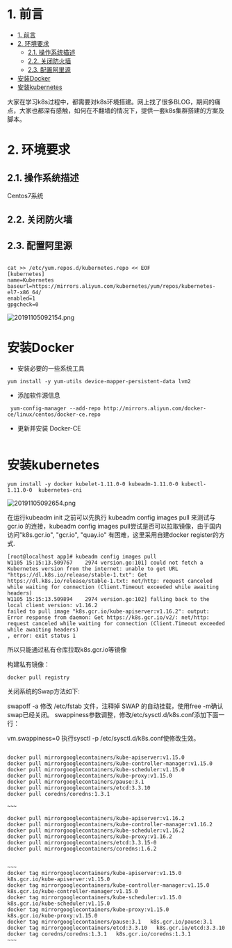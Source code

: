 # 1. 前言
<!-- TOC -->

- [1. 前言](#1-前言)
- [2. 环境要求](#2-环境要求)
    - [2.1. 操作系统描述](#21-操作系统描述)
    - [2.2. 关闭防火墙](#22-关闭防火墙)
    - [2.3. 配置阿里源](#23-配置阿里源)
- [安装Docker](#安装docker)
- [安装kubernetes](#安装kubernetes)

<!-- /TOC -->
大家在学习k8s过程中，都需要对k8s环境搭建。网上找了很多BLOG，期间的痛点，大家也都深有感触，如何在不翻墙的情况下，提供一套k8s集群搭建的方案及脚本。

# 2. 环境要求

## 2.1. 操作系统描述

Centos7系统

## 2.2. 关闭防火墙

## 2.3. 配置阿里源

~~~

cat >> /etc/yum.repos.d/kubernetes.repo << EOF
[kubernetes]
name=Kubernetes
baseurl=https://mirrors.aliyun.com/kubernetes/yum/repos/kubernetes-el7-x86_64/
enabled=1
gpgcheck=0
~~~

![20191105092154.png](https://i.loli.net/2019/11/05/SgCYzPbLrpOvio9.png)

# 安装Docker

- 安装必要的一些系统工具

~~~
yum install -y yum-utils device-mapper-persistent-data lvm2
~~~

- 添加软件源信息

~~~
 yum-config-manager --add-repo http://mirrors.aliyun.com/docker-ce/linux/centos/docker-ce.repo
~~~

- 更新并安装 Docker-CE

~~~

~~~

# 安装kubernetes

~~~
yum install -y docker kubelet-1.11.0-0 kubeadm-1.11.0-0 kubectl-1.11.0-0  kubernetes-cni
~~~

![20191105092654.png](https://i.loli.net/2019/11/05/WTxqwORLNKusIdp.png)

在运行kubeadm init 之前可以先执行 kubeadm config images pull 来测试与 gcr.io 的连接，kubeadm config images pull尝试是否可以拉取镜像，由于国内访问"k8s.gcr.io", "gcr.io", "quay.io" 有困难，这里采用自建docker register的方式.

~~~
[root@localhost app]# kubeadm config images pull
W1105 15:15:13.509767    2974 version.go:101] could not fetch a Kubernetes version from the internet: unable to get URL "https://dl.k8s.io/release/stable-1.txt": Get https://dl.k8s.io/release/stable-1.txt: net/http: request canceled while waiting for connection (Client.Timeout exceeded while awaiting headers)
W1105 15:15:13.509894    2974 version.go:102] falling back to the local client version: v1.16.2
failed to pull image "k8s.gcr.io/kube-apiserver:v1.16.2": output: Error response from daemon: Get https://k8s.gcr.io/v2/: net/http: request canceled while waiting for connection (Client.Timeout exceeded while awaiting headers)
, error: exit status 1

~~~

所以只能通过私有仓库拉取k8s.gcr.io等镜像

构建私有镜像：

~~~
docker pull registry
~~~

关闭系统的Swap方法如下:

  swapoff -a
修改 /etc/fstab 文件，注释掉 SWAP 的自动挂载，使用free -m确认swap已经关闭。 swappiness参数调整，修改/etc/sysctl.d/k8s.conf添加下面一行：

  vm.swappiness=0
执行sysctl -p /etc/sysctl.d/k8s.conf使修改生效。

~~~~

docker pull mirrorgooglecontainers/kube-apiserver:v1.15.0
docker pull mirrorgooglecontainers/kube-controller-manager:v1.15.0
docker pull mirrorgooglecontainers/kube-scheduler:v1.15.0
docker pull mirrorgooglecontainers/kube-proxy:v1.15.0
docker pull mirrorgooglecontainers/pause:3.1
docker pull mirrorgooglecontainers/etcd:3.3.10
docker pull coredns/coredns:1.3.1

~~~

docker pull mirrorgooglecontainers/kube-apiserver:v1.16.2
docker pull mirrorgooglecontainers/kube-controller-manager:v1.16.2
docker pull mirrorgooglecontainers/kube-scheduler:v1.16.2
docker pull mirrorgooglecontainers/kube-proxy:v1.16.2
docker pull mirrorgooglecontainers/etcd:3.3.15-0
docker pull mirrorgooglecontainers/coredns:1.6.2


~~~
docker tag mirrorgooglecontainers/kube-apiserver:v1.15.0   k8s.gcr.io/kube-apiserver:v1.15.0
docker tag mirrorgooglecontainers/kube-controller-manager:v1.15.0   k8s.gcr.io/kube-controller-manager:v1.15.0
docker tag mirrorgooglecontainers/kube-scheduler:v1.15.0   k8s.gcr.io/kube-scheduler:v1.15.0
docker tag mirrorgooglecontainers/kube-proxy:v1.15.0   k8s.gcr.io/kube-proxy:v1.15.0
docker tag mirrorgooglecontainers/pause:3.1   k8s.gcr.io/pause:3.1
docker tag mirrorgooglecontainers/etcd:3.3.10   k8s.gcr.io/etcd:3.3.10
docker tag coredns/coredns:1.3.1   k8s.gcr.io/coredns:1.3.1
~~~